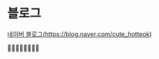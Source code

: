# 블로그 

[네이버 블로그(https://blog.naver.com/cute_hotteok)](https://blog.naver.com/cute_hotteok)  

  🍫🍬🍭🍉🍉🍉🍉🍉

 
